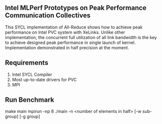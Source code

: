 ## Intel MLPerf Prototypes on Peak Performance Communication Collectives

This SYCL implementation of All-Reduce shows how to achieve peak performance on Intel PVC system with XeLinks. Unlike other implementation, the concurrent full utilization of all link bandwidth is the key to achieve designed peak performance in single launch of kernel. Implementation demonstrated in half precision at the moment.

## Requirements
1. Intel SYCL Compiler
2. Most up-to-date drivers for PVC
3. MPI

## Run Benchmark
make main
mpirun -np 8 ./main -n \<number of elements in half\> [-w sub-group] [-g group]
